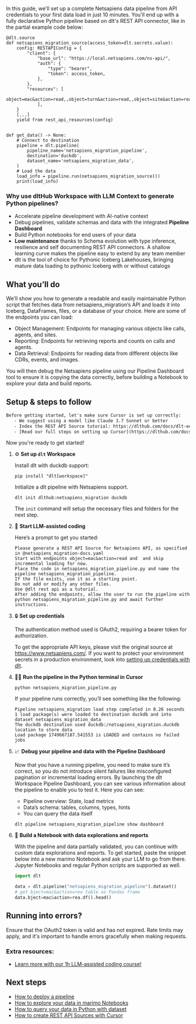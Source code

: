 In this guide, we'll set up a complete Netsapiens data pipeline from API credentials to your first data load in just 10 minutes. You'll end up with a fully declarative Python pipeline based on dlt's REST API connector, like in the partial example code below:

```python-outcome
@dlt.source
def netsapiens_migration_source(access_token=dlt.secrets.value):
    config: RESTAPIConfig = {
        "client": {
            "base_url": "https://local.netsapiens.com/ns-api/",
            "auth": {
                "type": "bearer",
                "token": access_token,
            },
        },
        "resources": [
            object=mac&action=read,,object=turn&action=read,,object=site&action=read
            ],
    }
    [...]
    yield from rest_api_resources(config)


def get_data() -> None:
    # Connect to destination
    pipeline = dlt.pipeline(
        pipeline_name='netsapiens_migration_pipeline',
        destination='duckdb',
        dataset_name='netsapiens_migration_data', 
    )
    # Load the data
    load_info = pipeline.run(netsapiens_migration_source())
    print(load_info) 
```

### Why use dltHub Workspace with LLM Context to generate Python pipelines?

- Accelerate pipeline development with AI-native context
- Debug pipelines, validate schemas and data with the integrated **Pipeline Dashboard**
- Build Python notebooks for end users of your data
- **Low maintenance** thanks to Schema evolution with type inference, resilience and self documenting REST API connectors. A shallow learning curve makes the pipeline easy to extend by any team member
- dlt is the tool of choice for Pythonic Iceberg Lakehouses, bringing mature data loading to pythonic Iceberg with or without catalogs

## What you’ll do

We’ll show you how to generate a readable and easily maintainable Python script that fetches data from netsapiens_migration’s API and loads it into Iceberg, DataFrames, files, or a database of your choice. Here are some of the endpoints you can load:

- Object Management: Endpoints for managing various objects like calls, agents, and sites.
- Reporting: Endpoints for retrieving reports and counts on calls and agents.
- Data Retrieval: Endpoints for reading data from different objects like CDRs, events, and images.

You will then debug the Netsapiens pipeline using our Pipeline Dashboard tool to ensure it is copying the data correctly, before building a Notebook to explore your data and build reports.

## Setup & steps to follow

```default
Before getting started, let's make sure Cursor is set up correctly:
   - We suggest using a model like Claude 3.7 Sonnet or better
   - Index the REST API Source tutorial: https://dlthub.com/docs/dlt-ecosystem/verified-sources/rest_api/ and add it to context as **@dlt rest api**
   - [Read our full steps on setting up Cursor](https://dlthub.com/docs/dlt-ecosystem/llm-tooling/cursor-restapi#23-configuring-cursor-with-documentation)
```

Now you're ready to get started!

1. ⚙️ **Set up `dlt` Workspace**
    
    Install dlt with duckdb support:
    ```shell
    pip install "dlt[workspace]"
    ```

    Initialize a dlt pipeline with Netsapiens support.
    ```shell
    dlt init dlthub:netsapiens_migration duckdb
    ```

    The `init` command will setup the necessary files and folders for the next step.
    
2. 🤠 **Start LLM-assisted coding**
    
    Here’s a prompt to get you started:
    
    ```prompt
    Please generate a REST API Source for Netsapiens API, as specified in @netsapiens_migration-docs.yaml 
    Start with endpoints object=mac&action=read and  and skip incremental loading for now. 
    Place the code in netsapiens_migration_pipeline.py and name the pipeline netsapiens_migration_pipeline. 
    If the file exists, use it as a starting point. 
    Do not add or modify any other files. 
    Use @dlt rest api as a tutorial. 
    After adding the endpoints, allow the user to run the pipeline with python netsapiens_migration_pipeline.py and await further instructions.
    ```

    
3. 🔒 **Set up credentials** 
    
    The authentication method used is OAuth2, requiring a bearer token for authorization.
    
    To get the appropriate API keys, please visit the original source at https://www.netsapiens.com/.
    If you want to protect your environment secrets in a production environment, look into [setting up credentials with dlt](https://dlthub.com/docs/walkthroughs/add_credentials).
    
4. 🏃‍♀️ **Run the pipeline in the Python terminal in Cursor**
    
    ```shell
    python netsapiens_migration_pipeline.py
    ```
    
    If your pipeline runs correctly, you’ll see something like the following:
    
    ```shell
    Pipeline netsapiens_migration load step completed in 0.26 seconds
    1 load package(s) were loaded to destination duckdb and into dataset netsapiens_migration_data
    The duckdb destination used duckdb:/netsapiens_migration.duckdb location to store data
    Load package 1749667187.541553 is LOADED and contains no failed jobs
    ```
    
5. 📈 **Debug your pipeline and data with the Pipeline Dashboard**

    Now that you have a running pipeline, you need to make sure it’s correct, so you do not introduce silent failures like misconfigured pagination or incremental loading errors. By launching the dlt Workspace Pipeline Dashboard, you can see various information about the pipeline to enable you to test it. Here you can see:
    - Pipeline overview: State, load metrics
    - Data’s schema: tables, columns, types, hints
    - You can query the data itself
    
    ```shell
    dlt pipeline netsapiens_migration_pipeline show dashboard
    ```
    
6. 🐍 **Build a Notebook with data explorations and reports**

    With the pipeline and data partially validated, you can continue with custom data explorations and reports. To get started, paste the snippet below into a new marimo Notebook and ask your LLM to go from there. Jupyter Notebooks and regular Python scripts are supported as well.

    
    ```python
    import dlt

   data = dlt.pipeline("netsapiens_migration_pipeline").dataset()
   # get bject=mac&action=rea table as Pandas frame
   data.bject=mac&action=rea.df().head()
    ```

## Running into errors?

Ensure that the OAuth2 token is valid and has not expired. Rate limits may apply, and it's important to handle errors gracefully when making requests.

### Extra resources:

- [Learn more with our 1h LLM-assisted coding course!](https://www.youtube.com/watch?v=GGid70rnJuM)

## Next steps

- [How to deploy a pipeline](https://dlthub.com/docs/walkthroughs/deploy-a-pipeline)
- [How to explore your data in marimo Notebooks](https://dlthub.com/docs/general-usage/dataset-access/marimo)
- [How to query your data in Python with dataset](https://dlthub.com/docs/general-usage/dataset-access/dataset)
- [How to create REST API Sources with Cursor](https://dlthub.com/docs/dlt-ecosystem/llm-tooling/cursor-restapi)
